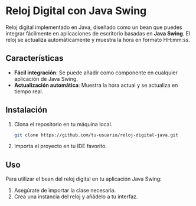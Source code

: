 # Reloj Digital con Java Swing

Reloj digital implementado en Java, diseñado como un bean que puedes integrar fácilmente en aplicaciones de escritorio basadas en **Java Swing**. El reloj se actualiza automáticamente y muestra la hora en formato HH:mm:ss.

## Características

- **Fácil integración**: Se puede añadir como componente en cualquier aplicación de Java Swing.
- **Actualización automática**: Muestra la hora actual y se actualiza en tiempo real.

## Instalación

1. Clona el repositorio en tu máquina local.
    ```bash
    git clone https://github.com/tu-usuario/reloj-digital-java.git
    ```
2. Importa el proyecto en tu IDE favorito.

## Uso

Para utilizar el bean del reloj digital en tu aplicación Java Swing:

1. Asegúrate de importar la clase necesaria.
2. Crea una instancia del reloj y añádelo a tu interfaz.
